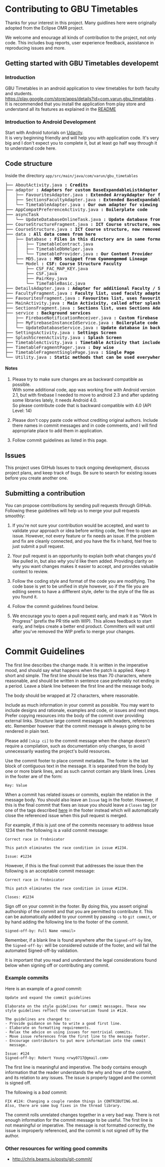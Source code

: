 # Contributing to GBU Timetables

Thanks for your interest in this project. Many guidlines here were originally adopted
from the Eclipse OMR project.

We welcome and enourage all kinds of contribution to the project, not only code.
This includes bug reports, user experience feedback, assistance in reproducing
issues and more.

## Getting started with GBU Timetables developemt

### Introduction

GBU Timetables in an android application to view timetables for both faculty and students.  
https://play.google.com/store/apps/details?id=com.varun.gbu_timetables .  
It is recommended that you install the application from play store and understand
all its features as explained in the [README](README.md)

### Introduction to Android Development

Start with Android tutorials on [Udacity](https://in.udacity.com/course/new-android-fundamentals--ud851).  
It is very beginning friendly and will help you with application code. 
It's very big and I don't expect you to complete it, but at least go half way through it to understand code here.

## Code structure
Inside the directory `app/src/main/java/com/varun/gbu_timetables`

<pre>
├── AboutActivity.java <b>: Credits</b>
├── adaptor <b>: Adapters for custom BaseExpandableListAdapter and ArrayAdapter</b>
│   ├── FavouritesAdapter.java <b>: Extended ArrayAdapter for favourites list</b>
│   ├── SectionsFacultyAdapter.java <b>: Extended BaseExpandableListAdapter for both faculty and sections expandable lists</b>
│   └── TimetableAdapter.java <b>: Our own adapter for viewing timetables in both single page and day wise modes</b>
├── AppCompatPreferenceActivity.java <b>: Boilerplate code</b>
├── asyncTask
│   └── UpdateDatabaseOnlineTask.java <b>: Update database from <a>http://gbuonline.in</a></b>
├── CourseStructureFragment.java <b>: ICT Course structure, now removed!</b>
├── CourseStructure.java <b>: ICT Course structure, now removed!</b>
├── data <b>: All data comes from here</b>
│   ├── Database <b>: Files in this directory are in same format same as Udacity course</b>
│   │   ├── TimetableContract.java
│   │   ├── TimetableDbHelper.java
│   │   └── TimetableProvider.java <b>: Our Content Provider</b>
│   ├── MD5.java <b>: MD5 snippet from <s>Cyanongemod</s> Lineage </b>
│   └── Model <b>: CSF: Course Structure Faculty</b>
│       ├── CSF_FAC_MAP_KEY.java
│       ├── CSF.java
│       ├── PairKey.java
│       └── TimeTableBasic.java
├── DetailsAdapter.java <b>: Adapter for additional Faculty / Section information displayed on bottom while browsing timetables</b>
├── FacultyFragment.java <b>: Faculty list, used faculty adapter</b>
├── FavouritesFragment.java <b>: Favourites list, uses favourites adapter</b>
├── MainActivity.java <b>: Main Activivity, called after splash screen</b>
├── SectionsFragment.java <b>: Sections list, uses Sections Adapter</b>
├── service <b>: Background services</b>
│   ├── FirebaseNotificationReceiver.java <b>: Custom firebase notification reciever</b>
│   ├── MyFirebaseInstanceIdService.java <b>: Boilerplate code</b>
│   └── UpdateDatabaseService.java <b>: Update database in background: Not working</b>
├── SettingsActivity.java <b>: Settings Screen</b>
├── SplashScreenActivity.java <b>: Splash Screen</b>
├── TimetableActivity.java <b>: Timetable Activity that includes both: </b>
├── TimetableFragmentPager.java <b>: Day wise</b>
├── TimetableFragmentSinglePage.java <b>: Single Page</b>
└── Utility.java <b>: Static methods that can be used everywhere</b>
</pre>

#### Notes
1. Please try to make sure changes are as backward compatible as possible.  
With some additional code, app was working fine with Android version 2.1,
but with firebase I needed to move to android 2.3 and after updating 
some libraries lately, it needs Android 4.0.  
So please contribute code that is backward compatible with 4.0 (API Level: 14)

2. Please don't copy paste code without crediting original authors.
Include there names in commit messages and in code comments, and I 
will find appropriate place to add them in application.

3. Follow commit guidelines as listed in this page.

## Issues

This project uses GitHub Issues to track ongoing development, discuss project
plans, and keep track of bugs.  Be sure to search for existing issues before
you create another one.

## Submitting a contribution

You can propose contributions by sending pull requests through GitHub.
Following these guidelines will help us to merge your pull requests smoothly:

1. If you're not sure your contribution would be accepted, and want to validate
   your approach or idea before writing code, feel free to open an issue. However,
   not every feature or fix needs an issue. If the problem and fix are cleanly
   connected, and you have the fix in hand, feel free to just submit a pull request.

2. Your pull request is an opportunity to explain both what changes you'd like
   pulled in, but also _why_ you'd like them added. Providing clarity on why
   you want changes makes it easier to accept, and provides valuable context to
   review.

3. Follow the coding style and format of the code you are modifying. 
   The code base is yet to be unified in style however, so if the 
   file you are editing seems to have a diffferent
   style, defer to the style of the file as you found it.

4. Follow the commit guidelines found below.

5. We encourage you to open a pull request early, and mark it as "Work In Progress"
   (prefix the PR title with WIP). This allows feedback to start early, and helps
   create a better end product. Committers will wait until after you've removed
   the WIP prefix to merge your changes.

# Commit Guidelines

The first line describes the change made. It is written in the imperative mood,
and should say what happens when the patch is applied. Keep it short and
simple. The first line should be less than 70 characters, where reasonable,
and should be written in sentence case preferably not ending in a period.
Leave a blank line between the first line and the message body.

The body should be wrapped at 72 characters, where reasonable.

Include as much information in your commit as possible. You may want to include
designs and rationale, examples and code, or issues and next steps. Prefer
copying resources into the body of the commit over providing external links.
Structure large commit messages with headers, references etc. Remember however
that the commit message is always going to be rendered in plain text.

Please add `[skip ci]` to the commit message when the change doesn't require a
compilation, such as documentation only changes, to avoid unnecessarily wasting
the project's build resources.

Use the commit footer to place commit metadata. The footer is the last block of
contiguous text in the message. It is separated from the body by one or more
blank lines, and as such cannot contain any blank lines. Lines in the footer are
of the form:

```
Key: Value
```

When a commit has related issues or commits, explain the relation in the message
body. You should also leave an `Issue` tag in the footer. However, if this is the
final commit that fixes an issue you should leave a `Closes` tag (or one of the
tags described [here](https://help.github.com/articles/closing-issues-using-keywords/)
in the footer instead which will automatically close the referenced issue when
this pull request is merged.

For example, if this is just one of the commits necessary to address Issue 1234
then the following is a valid commit message:

```
Correct race in frobnicator

This patch eliminates the race condition in issue #1234.

Issue: #1234
```

However, if this is the final commit that addresses the issue then the following
is an acceptable commit message:

```
Correct race in frobnicator

This patch eliminates the race condition in issue #1234.

Closes: #1234
```

Sign off on your commit in the footer. By doing this, you assert original
authorship of the commit and that you are permitted to contribute it. This can
be automatically added to your commit by passing `-s` to `git commit`, or by
hand adding the following line to the footer of the commit.

```
Signed-off-by: Full Name <email>
```

Remember, if a blank line is found anywhere after the `Signed-off-by` line, the
`Signed-off-by:` will be considered outside of the footer, and will fail the
automated Signed-off-by validation.

It is important that you read and understand the legal considerations found
below when signing off or contributing any commit.

### Example commits

Here is an example of a *good* commit:

```
Update and expand the commit guidelines

Elaborate on the style guidelines for commit messages. These new
style guidelines reflect the conversation found in #124.

The guidelines are changed to:
- Provide guidance on how to write a good first line.
- Elaborate on formatting requirements.
- Relax the advice on using issues for nontrivial commits.
- Move issue references from the first line to the message footer.
- Encourage contributors to put more information into the commit
  message.

Issue: #124
Signed-off-by: Robert Young <rwy0717@gmail.com>
```

The first line is meaningful and imperative. The body contains enough
information that the reader understands the why and how of the commit, and its
relation to any issues. The issue is properly tagged and the commit is signed
off.

The following is a *bad* commit:

```
FIX #124: Changing a couple random things in CONTRIBUTING.md.
Also, there are some bug fixes in the thread library.
```

The commit rolls unrelated changes together in a very bad way. There is not
enough information for the commit message to be useful. The first line is not
meaningful or imperative. The message is not formatted correctly, the issue is
improperly referenced, and the commit is not signed off by the author.

### Other resources for writing good commits

- http://chris.beams.io/posts/git-commit/